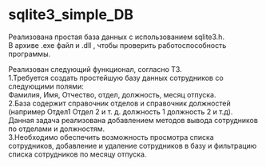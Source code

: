 # sqlite3_simple_DB

Реализована простая база данных с использованием sqlite3.h.  
В архиве .exe файл и .dll , чтобы проверить работоспособность программы.  

Реализован следующий функционал, согласно ТЗ.  
1.Требуется создать простейшую базу данных сотрудников со следующими полями:  
Фамилия, Имя, Отчество, отдел, должность, месяц отпуска.  
2.База содержит справочник отделов и справочник должностей (например Отдел1 Отдел 2 и т. д. должность 1 должность 2 и т.д).  
  Данная задача реализована добавлением методов вывода сотрудников по отделами и должностям.  
3.Необходимо обеспечить возможность просмотра списка сотрудников, добавление и удаление сотрудников в базу и фильтрацию списка сотрудников  по месяцу отпуска.  
